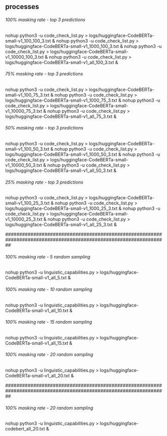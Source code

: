
## processes

###### 100% masking rate - top 3 predictions 
nohup python3 -u code_check_list.py > logs/huggingface-CodeBERTa-small-v1_100_100_3.txt &
nohup python3 -u code_check_list.py > logs/huggingface-CodeBERTa-small-v1_1000_100_3.txt &
nohup python3 -u code_check_list.py > logs/huggingface-CodeBERTa-small-v1_10000_100_3.txt &
nohup python3 -u code_check_list.py > logs/huggingface-CodeBERTa-small-v1_all_100_3.txt &

###### 75% masking rate - top 3 predictions 
nohup python3 -u code_check_list.py > logs/huggingface-CodeBERTa-small-v1_100_75_3.txt &
nohup python3 -u code_check_list.py > logs/huggingface-CodeBERTa-small-v1_1000_75_3.txt &
nohup python3 -u code_check_list.py > logs/huggingface-CodeBERTa-small-v1_10000_75_3.txt &
nohup python3 -u code_check_list.py > logs/huggingface-CodeBERTa-small-v1_all_75_3.txt &

###### 50% masking rate - top 3 predictions 
nohup python3 -u code_check_list.py > logs/huggingface-CodeBERTa-small-v1_100_50_3.txt &
nohup python3 -u code_check_list.py > logs/huggingface-CodeBERTa-small-v1_1000_50_3.txt &
nohup python3 -u code_check_list.py > logs/huggingface-CodeBERTa-small-v1_10000_50_3.txt &
nohup python3 -u code_check_list.py > logs/huggingface-CodeBERTa-small-v1_all_50_3.txt &

###### 25% masking rate - top 3 predictions 
nohup python3 -u code_check_list.py > logs/huggingface-CodeBERTa-small-v1_100_25_3.txt &
nohup python3 -u code_check_list.py > logs/huggingface-CodeBERTa-small-v1_1000_25_3.txt &
nohup python3 -u code_check_list.py > logs/huggingface-CodeBERTa-small-v1_10000_25_3.txt &
nohup python3 -u code_check_list.py > logs/huggingface-CodeBERTa-small-v1_all_25_3.txt &

##################################################################################################################

###### 100% masking rate - 5 random sampling
nohup python3 -u linguistic_capabilities.py > logs/huggingface-CodeBERTa-small-v1_all_5.txt &

###### 100% masking rate - 10 random sampling
nohup python3 -u linguistic_capabilities.py > logs/huggingface-CodeBERTa-small-v1_all_10.txt &

###### 100% masking rate - 15 random sampling
nohup python3 -u linguistic_capabilities.py > logs/huggingface-CodeBERTa-small-v1_all_15.txt &

###### 100% masking rate - 20 random sampling
nohup python3 -u linguistic_capabilities.py > logs/huggingface-CodeBERTa-small-v1_all_20.txt &


##################################################################################################################

###### 100% masking rate - 20 random sampling
nohup python3 -u linguistic_capabilities.py > logs/huggingface-codebert_all_20.txt &